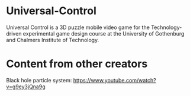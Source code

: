 # Universal-Control
Universal Control is a 3D puzzle mobile video game for the Technology-driven experimental game design course at the University of Gothenburg and Chalmers Institute of Technology.

# Content from other creators
Black hole particle system: https://www.youtube.com/watch?v=g9ey3jQna9g
